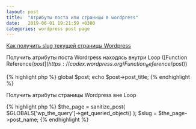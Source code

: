 ```yaml
---
layout: post
title:  "Атрибуты поста или страницы в wordpress"
date:   2019-06-01 19:21:59 +0300
categories: wordpress post page
---
```


[Как получить slug текущей страницы Wordpress](https://wordpress.stackexchange.com/questions/42117/how-do-i-retrieve-the-slug-of-the-current-page)

Получить атрибуты поста Wordrpess находясь внутри Loop
([Function Reference/$post](https://codex.wordpress.org/Function_Reference/$post))

{% highlight php %}
global $post;
echo $post->post_title;
{% endhighlight %}

Получить атрибуты страницы Wordpress вне Loop

{% highlight php %}
$the_page = sanitize_post( $GLOBALS['wp_the_query']->get_queried_object() );
$slug = $the_page->post_name;
{% endhighlight %}